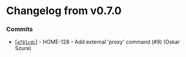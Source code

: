 # Changelog from v0.7.0
### Commits
* [[`a791cdc`](http://github.com/smart-evolution/smarthome-cli/commit/a791cdcb455ec6c8f0f0d43b7cfeb285de3c5b9c)] - HOME-128 - Add external 'proxy' command (#9) (Oskar Szura)